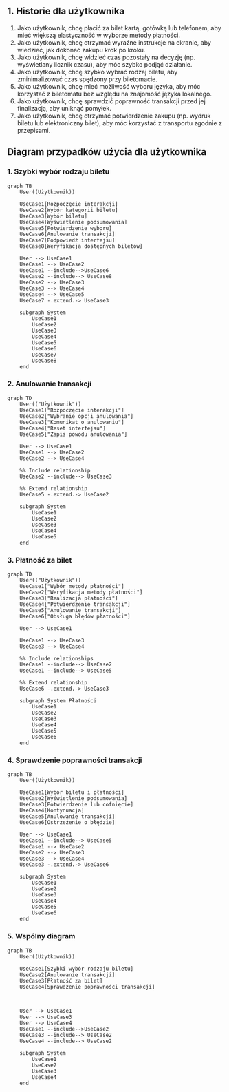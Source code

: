 ## 1. Historie dla użytkownika
1. Jako użytkownik, chcę płacić za bilet kartą, gotówką lub telefonem, aby mieć większą elastyczność w wyborze metody płatności.
2. Jako użytkownik, chcę otrzymać wyraźne instrukcje na ekranie, aby wiedzieć, jak dokonać zakupu krok po kroku.
3. Jako użytkownik, chcę widzieć czas pozostały na decyzję (np. wyświetlany licznik czasu), aby móc szybko podjąć działanie.
4. Jako użytkownik, chcę szybko wybrać rodzaj biletu, aby zminimalizować czas spędzony przy biletomacie.
5. Jako użytkownik, chcę mieć możliwość wyboru języka, aby móc korzystać z biletomatu bez względu na znajomość języka lokalnego.
6. Jako użytkownik, chcę sprawdzić poprawność transakcji przed jej finalizacją, aby uniknąć pomyłek.
7. Jako użytkownik, chcę otrzymać potwierdzenie zakupu (np. wydruk biletu lub elektroniczny bilet), aby móc korzystać z transportu zgodnie z przepisami.

## Diagram przypadków użycia dla użytkownika

### 1. Szybki wybór rodzaju biletu
```mermaid
graph TB
    User((Użytkownik))

    UseCase1[Rozpoczęcie interakcji]
    UseCase2[Wybór kategorii biletu]
    UseCase3[Wybór biletu]
    UseCase4[Wyświetlenie podsumowania]
    UseCase5[Potwierdzenie wyboru]
    UseCase6[Anulowanie transakcji]
    UseCase7[Podpowiedź interfejsu]
    UseCase8[Weryfikacja dostępnych biletów]

    User --> UseCase1
    UseCase1 --> UseCase2
    UseCase1 --include-->UseCase6
    UseCase2 --include--> UseCase8
    UseCase2 --> UseCase3
    UseCase3 --> UseCase4
    UseCase4 --> UseCase5
    UseCase7 -.extend.-> UseCase3

    subgraph System
        UseCase1
        UseCase2
        UseCase3
        UseCase4
        UseCase5
        UseCase6
        UseCase7
        UseCase8
    end
```

### 2. Anulowanie transakcji
```mermaid
graph TD
    User(("Użytkownik"))
    UseCase1["Rozpoczęcie interakcji"]
    UseCase2["Wybranie opcji anulowania"]
    UseCase3["Komunikat o anulowaniu"]
    UseCase4["Reset interfejsu"]
    UseCase5["Zapis powodu anulowania"]

    User --> UseCase1
    UseCase1 --> UseCase2
    UseCase2 --> UseCase4

    %% Include relationship
    UseCase2 --include--> UseCase3

    %% Extend relationship
    UseCase5 -.extend.-> UseCase2

    subgraph System
        UseCase1
        UseCase2
        UseCase3
        UseCase4
        UseCase5
    end
```
### 3.  Płatność za bilet
```mermaid
graph TD
    User(("Użytkownik"))
    UseCase1["Wybór metody płatności"]
    UseCase2["Weryfikacja metody płatności"]
    UseCase3["Realizacja płatności"]
    UseCase4["Potwierdzenie transakcji"]
    UseCase5["Anulowanie transakcji"]
    UseCase6["Obsługa błędów płatności"]

    User --> UseCase1
    
    UseCase1 --> UseCase3
    UseCase3 --> UseCase4
    
    %% Include relationships
    UseCase1 --include--> UseCase2
    UseCase1 --include--> UseCase5
    
    %% Extend relationship
    UseCase6 -.extend.-> UseCase3
    
    subgraph System Płatności
        UseCase1
        UseCase2
        UseCase3
        UseCase4
        UseCase5
        UseCase6
    end
```
### 4. Sprawdzenie poprawności transakcji
```mermaid
graph TB
    User((Użytkownik))

    UseCase1[Wybór biletu i płatności]
    UseCase2[Wyświetlenie podsumowania]
    UseCase3[Potwierdzenie lub cofnięcie]
    UseCase4[Kontynuacja]
    UseCase5[Anulowanie transakcji]
    UseCase6[Ostrzeżenie o błędzie]

    User --> UseCase1
    UseCase1 --include--> UseCase5
    UseCase1 --> UseCase2
    UseCase2 --> UseCase3
    UseCase3 --> UseCase4
    UseCase3 -.extend.-> UseCase6

    subgraph System
        UseCase1
        UseCase2
        UseCase3
        UseCase4
        UseCase5
        UseCase6
    end
```

### 5. Wspólny diagram
```mermaid
graph TB
    User((Użytkownik))

    UseCase1[Szybki wybór rodzaju biletu]
    UseCase2[Anulowanie transakcji]
    UseCase3[Płatność za bilet]
    UseCase4[Sprawdzenie poprawności transakcji]



    User --> UseCase1
    User --> UseCase3
    User --> UseCase4
    UseCase1 --include-->UseCase2
    UseCase3 --include--> UseCase2
    UseCase4 --include--> UseCase2

    subgraph System
        UseCase1
        UseCase2
        UseCase3
        UseCase4
    end
```



